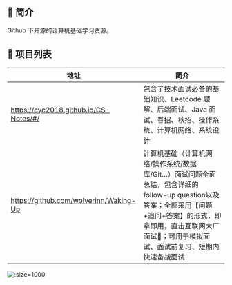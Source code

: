 ## 🎨 简介

Github 下开源的计算机基础学习资源。

## 📝 项目列表

| 地址                                   | 简介                                                         |
| -------------------------------------- | ------------------------------------------------------------ |
| https://cyc2018.github.io/CS-Notes/#/  | 包含了技术面试必备的基础知识、Leetcode 题解、后端面试、Java 面试、春招、秋招、操作系统、计算机网络、系统设计 |
| https://github.com/wolverinn/Waking-Up | 计算机基础（计算机网络/操作系统/数据库/Git…）面试问题全面总结，包含详细的follow-up question以及答案；全部采用【问题+追问+答案】的形式，即拿即用，直击互联网大厂面试🚀；可用于模拟面试、面试前复习、短期内快速备战面试 |

![](https://gitee.com/cunyu1943/images/raw/master/ImgsUbuntu/20200510234310.png ':size=1000')